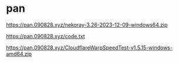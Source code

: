 # pan

https://pan.090828.xyz/nekoray-3.26-2023-12-09-windows64.zip

https://pan.090828.xyz/code.txt

https://pan.090828.xyz/CloudflareWarpSpeedTest-v1.5.15-windows-amd64.zip

